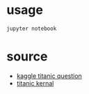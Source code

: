 # usage

```sh
jupyter notebook
```

# source

- [kaggle titanic question](https://www.kaggle.com/c/titanic)
- [titanic kernal](https://www.kaggle.com/ldfreeman3/a-data-science-framework-to-achieve-99-accuracy)
